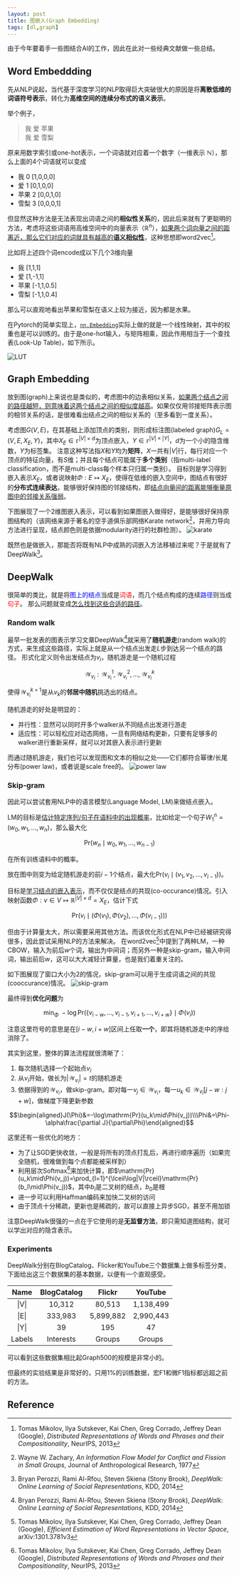 ```yaml
---
layout: post
title: 图嵌入(Graph Embedding)
tags: [dl,graph]
---
```


由于今年要着手一些图结合AI的工作，因此在此对一些经典文献做一些总结。

<!--more-->

## Word Embeddding

先从NLP说起，当代基于深度学习的NLP取得巨大突破很大的原因是将**离散低维的词语符号表示**，转化为**高维空间的连续分布式的语义表示**。

举个例子，
> 我 爱 苹果<br/>我 爱 雪梨

原来用数字索引或one-hot表示，一个词语就对应着一个数字（一维表示 $\mathbb{N}$），那么上面的4个词语就可以变成
* 我 0 [1,0,0,0]
* 爱 1 [0,1,0,0]
* 苹果 2 [0,0,1,0]
* 雪梨 3 [0,0,0,1]

但显然这种方法是无法表现出词语之间的**相似性关系**的，因此后来就有了更聪明的方法，考虑将这些词语用高维空间中的向量表示（$\mathbb{R}^n$），<u>如果两个词向量之间的距离近，那么它们对应的词就具有越高的<b>语义相似性</b></u>，这种思想即word2vec[^2]。

比如将上述四个词encode成以下几个3维向量
* 我 [1,1,1]
* 爱 [1,-1,1]
* 苹果 [-1,1,0.5]
* 雪梨 [-1,1,0.4]

那么可以直观地看出苹果和雪梨在语义上较为接近，因为都是水果。

在Pytorch的简单实现上，[`nn.Embedding`](https://pytorch.org/docs/stable/nn.html#embedding)实际上做的就是一个线性映射，其中的权重也是可以训练的。由于是one-hot输入，与矩阵相乘，因此作用相当于一个查找表(Look-Up Table)，如下所示。

![LUT](http://mccormickml.com/assets/word2vec/matrix_mult_w_one_hot.png)

## Graph Embedding
放到图(graph)上来说也是类似的，考虑图中的边表相似关系，<u>如果两个结点之间的路径越短，则意味着这两个结点之间的相似度越高</u>。如果仅仅用邻接矩阵表示图的相邻关系的话，是很难看出结点之间的相似关系的（至多看到一度关系）。

考虑图$G(V,E)$，在其基础上添加顶点的类别，则形成标注图(labeled graph)$G_L=(V,E,X_E,Y)$，其中$X_E\in\mathbb{r}^{|V|\times d}$为顶点嵌入，$Y\in\mathbb{r}^{|V|\times |Y|}$，$d$为一个小的隐含维数，$Y$为标签集。
注意这种写法指$X$和$Y$均为**矩阵**，$X$一共有$|V|$行，每行对应一个顶点的特征向量，有$S$维；并且每个结点可能属于**多个类别**（指multi-label classification，而不是multi-class每个样本只归属一类别）。
目标则是学习得到嵌入表示$X_E$，或者说映射$\Phi:E\mapsto X_E$，使得在低维的嵌入空间中，图结点有很好的**分布式连续表达**，能够很好保持图的邻接结构，即<u>结点向量间的距离能够衡量原图中的邻接关系强弱</u>。

下图展现了一个2维图嵌入表示，可以看到如果图嵌入做得好，是能够很好保持原图结构的（该网络来源于著名的空手道俱乐部网络Karate network[^4]，并用力导向方法进行呈现，结点颜色则是依据modularity进行的社群检测）。
![karate](https://1.bp.blogspot.com/-hx5DlfIn7xk/XRJlD47Mv6I/AAAAAAAAEO4/o9ztIaCTz7Ie2eVEczhyGuciQPxV7JKFACLcBGAs/s640/Screenshot%2B2019-06-25%2Bat%2B11.11.05%2BAM.png)

既然也是做嵌入，那能否将既有NLP中成熟的词嵌入方法移植过来呢？于是就有了DeepWalk[^3]。

## DeepWalk
很简单的类比，就是将<font color="blue">图上的结点</font>当成是<font color="red">词语</font>，而几个结点构成的连续<font color="blue">路径</font>则当成<font color="red">句子</font>。
那么问题就变成<u>怎么找到这些合适的路径</u>。

### Random walk
最早一批发表的图表示学习文章DeepWalk[^3]就采用了**随机游走**(random walk)的方式，来生成这些路径，实际上就是从一个结点出发走$L$步到达另一个结点的路径。
形式化定义则令出发结点为$v_i$，随机游走是一个随机过程

$$\mathcal{W}_{v_i}:\mathcal{W}_{v_i}^1,\mathcal{W}_{v_i}^2,\ldots,\mathcal{W}_{v_i}^k$$

使得$\mathcal{W}_{v_i}^{k+1}$是从$v_k$的**邻居中随机**挑选出的结点。

随机游走的好处是明显的：
* 并行性：显然可以同时开多个walker从不同结点出发进行游走
* 适应性：可以轻松应对动态网络，一旦有网络结构更新，只要有足够多的walker进行重新采样，就可以对其嵌入表示进行更新

而通过随机游走，我们也可以发现图和文本的相似之处——它们都符合幂律/长尾分布(power law)，或者说是scale free的。
![power law](https://sutheeblog.files.wordpress.com/2017/10/powerlaws.png?w=452&h=287)

### Skip-gram
因此可以尝试套用NLP中的语言模型(Language Model, LM)来做结点嵌入。

LM的目标是<u>估计特定序列/句子在语料中的出现概率</u>，比如给定一个句子$W_1^n=(w_0,w_1,\ldots,w_n)$，那么最大化

$$\mathrm{Pr}(w_n\mid w_0,w_1,\ldots,w_{n-1})$$

在所有训练语料中的概率。

放在图中则变为给定随机游走的前$i-1$个结点，最大化$\mathrm{Pr}(v_i\mid (v_1,v_2,\ldots,v_{i-1}))$。

目标是<u>学习结点的嵌入表示</u>，而不仅仅是结点的共现(co-occurance)情况。引入映射函数$\Phi:v\in V\mapsto\mathbb{R}^{|V|\times d}=X_E$，估计下式

$$\mathrm{Pr}\left(v_i\mid (\Phi(v_1),\Phi(v_2),\ldots,\Phi(v_{i-1}))\right)$$

但由于计算量太大，所以需要采用其他方法。而该优化形式在NLP中已经被研究得很多，因此尝试采用NLP的方法来解决。
在word2vec[^1]中提到了两种LM，一种CBOW，输入为前后$w$个词，输出为中间词；而另外一种是skip-gram，输入中间词，输出前后$w$，这可以大大减轻计算量，也是我们着重关注的。

如下图展现了窗口大小为2的情况，skip-gram可以用于生成词语之间的共现(cooccurance)情况。
![skip-gram](http://mccormickml.com/assets/word2vec/training_data.png)

最终得到**优化问题**为

$$\min_{\Phi}\;-\log\mathrm{Pr}(\{v_{i-w},\ldots,v_{i-1},v_{i+1},\ldots,v_{i+w}\}\mid\Phi(v_i))$$

注意这里符号的意思是在$[i-w,i+w]$区间上任取**一个**，即其将随机游走中的序给消除了。

其实到这里，整体的算法流程就很清晰了：
1. 每次随机选择一个起始点$v_i$
2. 从$v_i$开始，做长为$|\mathcal{W}_{v_i}|=t$的随机游走
3. 依据得到的$\mathcal{W}_{v_i}$，做skip-gram。即对每一$v_j\in\mathcal{W}_{v_i}$，每一$u_k\in\mathcal{W}_{v_i}[j-w:j+w]$，做梯度下降更新参数

$$\begin{aligned}J(\Phi)&=-\log\mathrm{Pr}(u_k\mid\Phi(v_j))\\\Phi&=\Phi-\alpha\frac{\partial J}{\partial\Phi}\end{aligned}$$

这里还有一些优化的地方：
* 为了让SGD更快收敛，一般是将所有的顶点打乱后，再进行顺序遍历（如果完全随机，很难做到每个点都能被采样到）
* 利用层次Softmax[^2]来加快计算，即$\mathrm{Pr}(u_k\mid\Phi(v_j))=\prod_{l=1}^{\lceil\log|V|\rceil}\mathrm{Pr}(b_l\mid\Phi(v_j))$，其中$b_i$是二叉树的结点，$b_0$是根
* 进一步可以利用Haffman编码来加快二叉树的访问
* 由于顶点十分稀疏，更新也是稀疏的，故可以直接上异步SGD，甚至不用加锁

注意DeepWalk很强的一点在于它使用的是**无监督方法**，即只需知道图结构，就可以学出对应的隐含表示。

### Experiments
DeepWalk分别在BlogCatalog、Flicker和YouTube三个数据集上做多标签分类，下面给出这三个数据集的基本数据，以便有一个直观感受。

| Name | BlogCatalog | Flickr | YouTube |
| :--: | :---------: | :----: | :-----: |
| \|V\| | 10,312      | 80,513 | 1,138,499 |
| \|E\| | 333,983    | 5,899,882 | 2,990,443 |
| \|Y\| | 39         | 195       | 47 |
| Labels | Interests | Groups    | Groups |

可以看到这些数据集相比起Graph500的规模是非常小的。

但最终的实验结果是非常好的，只用1%的训练数据，宏F1和微F1指标都远超之前的方法。

## Reference
[^1]: Tomas Mikolov, Ilya Sutskever, Kai Chen, Greg Corrado, Jeffrey Dean (Google), *Efficient Estimation of Word Representations in Vector Space*, arXiv:1301.3781v3
[^2]: Tomas Mikolov, Ilya Sutskever, Kai Chen, Greg Corrado, Jeffrey Dean (Google), *Distributed Representations of Words and Phrases and their Compositionality*, NeurIPS, 2013
[^3]: Bryan Perozzi, Rami Al-Rfou, Steven Skiena (Stony Brook), *DeepWalk: Online Learning of Social Representations*, KDD, 2014
[^4]: Wayne W. Zachary, *An Information Flow Model for Conflict and Fission in Small Groups*, Journal of Anthropological Research, 1977